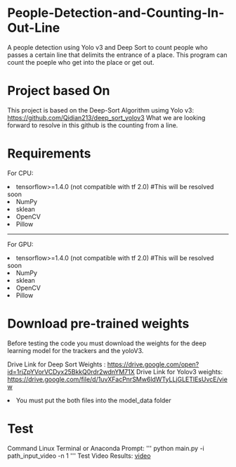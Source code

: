 # People-Detection-and-Counting-In-Out-Line
A people detection using Yolo v3 and Deep Sort to count people who passes a certain line that delimits the entrance of a place. This program can count the poeple who get into the place or get out.

# Project based On
This project is based on the Deep-Sort Algorithm usimg Yolo v3: https://github.com/Qidian213/deep_sort_yolov3
What we are looking forward to resolve in this github is the counting from a line.

# Requirements

<p>For CPU:</p>

  <li>tensorflow>=1.4.0 (not compatible with tf 2.0) #This will be resolved soon</li>
  <li>NumPy</li>
  <li>sklean</li>
  <li>OpenCV</li>
  <li>Pillow</li>

-------------------- 


<p>For GPU:</p>

  <li>tensorflow>=1.4.0 (not compatible with tf 2.0) #This will be resolved soon</li>
  <li>NumPy</li>
  <li>sklean</li>
  <li>OpenCV</li>
  <li>Pillow</li>

# Download pre-trained weights

Before testing the code you must download the weights for the deep learning model for the trackers and the yoloV3.

Drive Link for Deep Sort Weights : https://drive.google.com/open?id=1rjZpYVorVCDyx25BkkQ0rdr2wdnYM71X
Drive Link for Yolov3 weights: https://drive.google.com/file/d/1uvXFacPnrSMw6ldWTyLLjGLETlEsUvcE/view

 <li>You must put the both files into the model_data folder</li>
 
# Test

Command Linux Terminal or Anaconda Prompt: 
'''
  python main.py -i path_input_video -n 1
'''
Test Video Results:  [video](https://www.youtube.com/watch?v=Cc-dRiBepCU&feature=share&fbclid=IwAR1OLKduyi5_JQQ1txvYzepct_8NuZMKwbkyqF1et7Te0OX6cLvhfyeb1ww)
